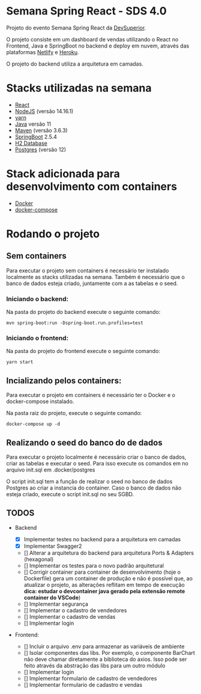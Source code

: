 # Semana Spring React - SDS 4.0

Projeto do evento Semana Spring React da [DevSuperior](https://devsuperior.com.br/).

O projeto consiste em um dashboard de vendas utilizando o React no Frontend, Java e SpringBoot no backend e deploy em nuvem, através das plataformas [Netlify](https://www.netlify.com/) e [Heroku](https://id.heroku.com/login).

O projeto do backend utiliza a arquitetura em camadas.

# Stacks utilizadas na semana
- [React](https://pt-br.reactjs.org/)
- [NodeJS](https://nodejs.org/en/) (versão 14.16.1)
- [yarn](https://yarnpkg.com/)
- [Java](https://www.java.com/pt-BR/) versão 11
- [Maven](https://maven.apache.org/) (versão 3.6.3)
- [SpringBoot](https://spring.io/projects/spring-boot) 2.5.4
- [H2 Database](https://www.h2database.com/html/main.html)
- [Postgres](https://www.postgresql.org/) (versão 12)

# Stack adicionada para desenvolvimento com containers
- [Docker](https://www.docker.com/)
- [docker-compose](https://docs.docker.com/compose/)

# Rodando o projeto

## Sem containers

Para executar o projeto sem containers é necessário ter instalado localmente as stacks utilizadas na semana. Também é necessário que o banco de dados esteja criado, juntamente com a as tabelas e o seed.

### Iniciando o backend:

Na pasta do projeto do backend execute o seguinte comando:

```shell
mvn spring-boot:run -Dspring-boot.run.profiles=test 
```

### Iniciando o frontend:

Na pasta do projeto do frontend execute o seguinte comando:

```shell
yarn start
```

## Incializando pelos containers:

Para executar o projeto em containers é necessário ter o Docker e o docker-compose instalado.

Na pasta raiz do projeto, execute o seguinte comando:

```shell
docker-compose up -d
```

## Realizando o seed do banco do de dados

Para executar o projeto localmente é necessário criar o banco de dados, criar as tabelas e executar o seed. Para isso execute os comandos em no arquivo init.sql em .docker/postgres

O script init.sql tem a função de realizar o seed no banco de dados Postgres ao criar a instancia do container. Caso o banco de dados não esteja criado, execute o script init.sql no seu SGBD.

## TODOS

- Backend
    - [X] Implementar testes no backend para a arquitetura em camadas
    - [X] Implementar Swagger2
    - [] Alterar a arquitetura do backend para arquitetura Ports & Adapters (hexagonal)
    - [] Implementar os testes para o novo padrão arquitetural
    - [] Corrigir container para container de desenvolvimento (hoje o Dockerfile) gera um container de produção e não é possível que, ao atualizar o projeto, as alterações reflitam em tempo de execução **dica: estudar o devcontainer java gerado pela extensão remote container do VSCode**)
    - [] Implementar segurança
    - [] Implementar o cadastro de vendedores
    - [] Implementar o cadastro de vendas
    - [] Implementar login

- Frontend:
    - [] Incluir o arquivo .env para armazenar as variáveis de ambiente
    - [] Isolar componentes das libs. Por exemplo, o componente BarChart não deve chamar diretamente a biblioteca do axios. Isso pode ser feito através da abstração das libs para um outro módulo
    - [] Implementar login
    - [] Implementar formulario de cadastro de vendedores
    - [] Implementar formulario de cadastro e vendas
